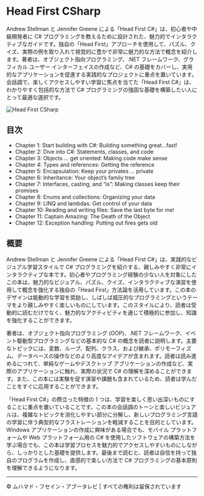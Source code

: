 <!-- ©©©©©©©©©©©©©©©©©©©©©©©© All Rights Are Reserved By Muhammad Husain Abootalebi ©©©©©©©©©©©©©©©©©©©©©©©©©©©©©©©©©© -->

# Head First CSharp

Andrew Stellman と Jennifer Greene による「Head First C#」は、初心者や中級開発者に C# プログラミングを教えるために設計された、魅力的でインタラクティブなガイドです。独自の「Head First」アプローチを使用して、パズル、クイズ、実際の例を取り入れて視覚的に豊かで非常に魅力的な方法で概念を紹介します。著者は、オブジェクト指向プログラミング、.NET フレームワーク、グラフィカル ユーザー インターフェイスの作成など、C# の基礎をカバーし、実用的なアプリケーションを促進する実践的なプロジェクトに重点を置いています。会話調で、楽しくアクセスしやすい学習に焦点を当てた「Head First C#」は、わかりやすく包括的な方法で C# プログラミングの強固な基礎を構築したい人にとって最適な選択です。

![Head First CSharp](../../assets/Books/Book%20Covers/1%20-%203%20-%20Head%20First%20CSharp.webp)

## 目次

- Chapter 1: Start building with C#: Building something great…fast!
- Chapter 2: Dive into C#: Statements, classes, and code
- Chapter 3: Objects ... get oriented: Making code make sense
- Chapter 4: Types and references: Getting the reference
- Chapter 5: Encapsulation: Keep your privates ... private
- Chapter 6: Inheritance: Your object’s family tree
- Chapter 7: Interfaces, casting, and “is”: Making classes keep their promises
- Chapter 8: Enums and collections: Organizing your data
- Chapter 9: LINQ and lambdas: Get control of your data
- Chapter 10: Reading and writing files: Save the last byte for me!
- Chapter 11: Captain Amazing: The Death of the Object
- Chapter 12: Exception handling: Putting out fires gets old

## 概要

Andrew Stellman と Jennifer Greene による「Head First C#」は、実践的なビジュアル学習スタイルで C# プログラミングを紹介する、親しみやすく非常にインタラクティブな本です。初心者やプログラミング経験の少ない人を対象にしたこの本は、魅力的なビジュアル、パズル、クイズ、インタラクティブな演習を使用して概念を強化する独自の「Head First」方法論を活用しています。この本のデザインは能動的な学習を奨励し、しばしば威圧的なプログラミングというテーマをより親しみやすく楽しいものにしています。このスタイルにより、読者は受動的に読むだけでなく、魅力的なアクティビティを通じて積極的に参加し、知識を強化することができます。

著者は、オブジェクト指向プログラミング (OOP)、.NET フレームワーク、イベント駆動型プログラミングなどの基本的な C# の概念を読者に説明します。主要なトピックには、変数、ループ、配列、クラス、および継承、ポリモーフィズム、データベースの操作などのより高度なアイデアが含まれます。読者は読み進めるにつれて、単純なゲームやデスクトップ アプリケーションの作成など、実際のアプリケーションに触れ、実際の状況で C# の理解を深めることができます。また、この本には実験を促す演習や課題も含まれているため、読者は学んだことをすぐに応用することができます。

「Head First C#」の際立った特徴の 1 つは、学習を楽しく思い出深いものにすることに重点を置いていることです。この本の会話調のトーンと楽しいビジュアルは、複雑なトピックを消化しやすい部分に分解し、新しいプログラミング言語の学習に伴う典型的なフラストレーションを軽減することを目的としています。Windows アプリケーションの作成に興味がある場合でも、モバイル プラットフォームや Web プラットフォーム用の C# を使用したソフトウェアの構築方法を学ぶ場合でも、この本は学習プロセスを魅力的でアクセスしやすいものにしながら、しっかりとした基礎を提供します。最後まで読むと、読者は自信を持って独自のプログラムを作成し、直感的で楽しい方法で C# プログラミングの基本原則を理解できるようになります。

---

© ムハマド・フセイン・アブータレビ | すべての権利は留保されています

<!-- ©©©©©©©©©©©©©©©©©©©©©©©© All Rights Are Reserved By Muhammad Husain Abootalebi ©©©©©©©©©©©©©©©©©©©©©©©©©©©©©©©©©© -->
